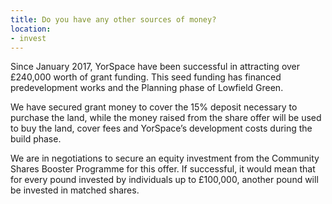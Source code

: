 ```yaml
---
title: Do you have any other sources of money?
location:
- invest
---
```

Since January 2017, YorSpace have been successful in attracting over £240,000 worth of grant funding. This seed funding has financed predevelopment works and the Planning phase of Lowfield Green.

We have secured grant money to cover the 15% deposit necessary to purchase the land, while the money raised from the share offer will be used to buy the land, cover fees and YorSpace’s development costs during the build phase.

We are in negotiations to secure an equity investment from the Community Shares Booster Programme for this offer. If successful, it would mean that for every pound invested by individuals up to £100,000, another pound will be invested in matched shares.
